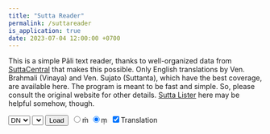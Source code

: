 ```yaml
---
title: "Sutta Reader"
permalink: /suttareader
is_application: true
date: 2023-07-04 12:00:00 +0700
---
```


This is a simple Pāli text reader, thanks to well-organized data from [SuttaCentral](https://suttacentral.net) that makes this possible. Only English translations by Ven. Brahmali (Vinaya) and Ven. Sujato (Suttanta), which have the best coverage, are available here. The program is meant to be fast and simple. So, please consult the original website for other details. [Sutta Lister](/suttalister) here may be helpful somehow, though.
<div>
<select id="nikaya" onClick="suttaReader.changeNikaya();">
	<option value="vin">Vin</option>
	<option value="dn" selected>DN</option>
	<option value="mn">MN</option>
	<option value="sn">SN</option>
	<option value="an">AN</option>
	<option value="kn">KN</option>
</select>
<select id="kngroup" style="display:none;" onClick="suttaReader.changeKNGroup();">
	<option value="kp">Khuddakapāṭha</option>
	<option value="dhp">Dhammapada</option>
	<option value="ud">Udāna</option>
	<option value="iti">Itivuttaka</option>
	<option value="snp">Suttanipāta</option>
	<option value="thag">Theragāthā</option>
	<option value="thig">Therīgāthā</option>
	<option value="cp">Cariyāpiṭaka</option>
</select>
<select id="vingroup" style="display:none;" onClick="suttaReader.changeVinGroup();">
	<option value="bu-vb">Mahāvibhaṅga</option>
	<option value="bi-vb">Bhikkhunivibhaṅga</option>
	<option value="kd">Khandhaka</option>
	<option value="pvr">Parivāra</option>
</select>
<select id="groupselector" style="display:none;" onClick="suttaReader.changeGroup();"></select>
<select id="suttaselector"></select>
<button onClick="suttaReader.loadSutta();">Load</button>
<span style="padding: 3px">
<label for="mdotabove"><input type="radio" id="mdotabove" name="niggahita-radio" onClick="suttaReader.changeNiggahita();">ṁ</label>
<label for="mdotbelow"><input type="radio" id="mdotbelow" name="niggahita-radio" onClick="suttaReader.changeNiggahita();" checked>ṃ</label>
</span>
<span><label for="showtrans"><input type="checkbox" id="showtrans" onChange="suttaReader.showTrans();" checked>Translation</label></span>
</div>
<p id="textdisplay"></p>
<script src="/assets/js/suttareader.js"></script>
<script>
	suttaReader.bilara_url = "{{ site.bilara_url }}";
	const urlSutta = suttaReader.getUrlParams();
	if ("sutta" in urlSutta)
		suttaReader.setToSutta(urlSutta.sutta);
	else
		suttaReader.changeNikaya();
</script>
